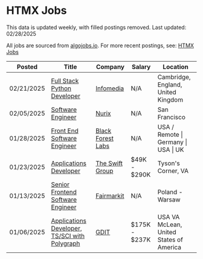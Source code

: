 # HTMX Jobs

This data is updated weekly, with filled postings removed. Last updated: 02/28/2025

All jobs are sourced from [algojobs.io](https://algojobs.io/). For more recent postings, see: [HTMX Jobs](https://algojobs.io/jobs/htmx)

| Posted | Title | Company | Salary | Location |
| --- | --- | --- | --- | --- |
| 02/21/2025 | [Full Stack Python Developer](https://algojobs.io/jobs/3230109) | [Infomedia](https://algojobs.io/company/infomedia/) | N/A | Cambridge, England, United Kingdom |
| 02/05/2025 | [Software Engineer](https://algojobs.io/jobs/3057300) | [Nurix](https://algojobs.io/company/nurix/) | N/A | San Francisco  |
| 01/28/2025 | [Front End Software Engineer](https://algojobs.io/jobs/2973906) | [Black Forest Labs](https://algojobs.io/company/blackforestlabs/) | N/A | USA / Remote \| Germany \| USA \| UK |
| 01/23/2025 | [Applications Developer](https://algojobs.io/jobs/2929166) | [The Swift Group](https://algojobs.io/company/theswiftgroup/) | $49K - $290K | Tyson's Corner, VA |
| 01/13/2025 | [Senior Frontend Software Engineer](https://algojobs.io/jobs/2818093) | [Fairmarkit](https://algojobs.io/company/fairmarkit/) | N/A | Poland - Warsaw |
| 01/06/2025 | [Applications Developer, TS/SCI with Polygraph](https://algojobs.io/jobs/2745782) | [GDIT](https://algojobs.io/company/gdit/) | $175K - $237K | USA VA McLean, United States of America |